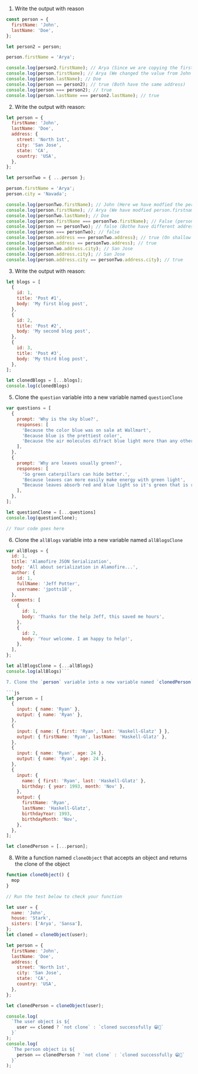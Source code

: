1. Write the output with reason

```js
const person = {
  firstName: 'John',
  lastName: 'Doe',
};

let person2 = person;

person.firstName = 'Arya';

console.log(person2.firstName); // Arya (Since we are copying the first object into the second the address of both the objects are the same so any modification in one object will also modify the other)
console.log(person.firstName); // Arya (We changed the value from John to Arya)
console.log(person.lastName); // Doe
console.log(person == person2); // true (Both have the same address)
console.log(person === person2); // true
console.log(person.lastName === person2.lastName); // true 
```

2. Write the output with reason:

```js
let person = {
  firstName: 'John',
  lastName: 'Doe',
  address: {
    street: 'North 1st',
    city: 'San Jose',
    state: 'CA',
    country: 'USA',
  },
};

let personTwo = { ...person };

person.firstName = 'Arya';
person.city = 'Navada';

console.log(personTwo.firstName); // John (Here we have modfied the person.firstname and since we are not copying but cloning both objects are stored in different location so if one object is modefied it does not affect the other object)
console.log(person.firstName); // Arya (We have modfied person.firstname)
console.log(personTwo.lastName); // Doe
console.log(person.firstName === personTwo.firstName); // False (person.firstname has been modified but due to cloning it has not impacted person2.firstname, hence both are not equal)
console.log(person == personTwo); // false (Bothe have different address)
console.log(person === personTwo); // false
console.log(person.address === personTwo.address); // true (On shallow cloning an object inside an object is not cloned but copied therfore both person.address and person2.address share the same address or reference and hence are  equal)
console.log(person.address == personTwo.address); // true
console.log(personTwo.address.city); // San Jose
console.log(person.address.city); // San Jose
console.log(person.address.city == personTwo.address.city); // true 
```

3. Write the output with reason:

```js
let blogs = [
  {
    id: 1,
    title: 'Post #1',
    body: 'My first blog post',
  },
  {
    id: 2,
    title: 'Post #2',
    body: 'My second blog post',
  },
  {
    id: 3,
    title: 'Post #3',
    body: 'My third blog post',
  },
];

let clonedBlogs = [...blogs];
console.log(clonedBlogs)
```

5. Clone the `question` variable into a new variable named `questionClone`

```js
var questions = [
  {
    prompt: 'Why is the sky blue?',
    responses: [
      'Because the color blue was on sale at Wallmart',
      'Because blue is the prettiest color',
      'Because the air molecules difract blue light more than any other color',
    ],
  },
  {
    prompt: 'Why are leaves usually green?',
    responses: [
      'So green caterpillars can hide better.',
      'Because leaves can more easily make energy with green light',
      "Because leaves absorb red and blue light so it's green that is reflected",
    ],
  },
];

let questionClone = [...questions]
console.log(questionClone);

// Your code goes here
```

6. Clone the `allBlogs` variable into a new variable named `allBlogsClone`

```js
var allBlogs = {
  id: 1,
  title: 'Alamofire JSON Serialization',
  body: 'All about serialization in Alamofire...',
  author: {
    id: 1,
    fullName: 'Jeff Potter',
    username: 'jpotts18',
  },
  comments: [
    {
      id: 1,
      body: 'Thanks for the help Jeff, this saved me hours',
    },
    {
      id: 2,
      body: 'Your welcome. I am happy to help!',
    },
  ],
};

let allBlogsClone = {...allBlogs}
console.log(allBlogs)```

7. Clone the `person` variable into a new variable named `clonedPerson`

```js
let person = [
  {
    input: { name: 'Ryan' },
    output: { name: 'Ryan' },
  },
  {
    input: { name: { first: 'Ryan', last: 'Haskell-Glatz' } },
    output: { firstName: 'Ryan', lastName: 'Haskell-Glatz' },
  },
  {
    input: { name: 'Ryan', age: 24 },
    output: { name: 'Ryan', age: 24 },
  },
  {
    input: {
      name: { first: 'Ryan', last: 'Haskell-Glatz' },
      birthday: { year: 1993, month: 'Nov' },
    },
    output: {
      firstName: 'Ryan',
      lastName: 'Haskell-Glatz',
      birthdayYear: 1993,
      birthdayMonth: 'Nov',
    },
  },
];

let clonedPerson = [...person];
```

8. Write a function named `cloneObject` that accepts an object and returns the clone of the object

```js
function cloneObject() {
  mop
}

// Run the test below to check your function

let user = {
  name: 'John',
  house: 'Stark',
  sisters: ['Arya', 'Sansa'],
};
let cloned = cloneObject(user);

let person = {
  firstName: 'John',
  lastName: 'Doe',
  address: {
    street: 'North 1st',
    city: 'San Jose',
    state: 'CA',
    country: 'USA',
  },
};

let clonedPerson = cloneObject(user);

console.log(
  `The user object is ${
    user == cloned ? `not clone` : `cloned successfully 😁👑`
  }`
);
console.log(
  `The person object is ${
    person == clonedPerson ? `not clone` : `cloned successfully 😁👑`
  }`
);

```
